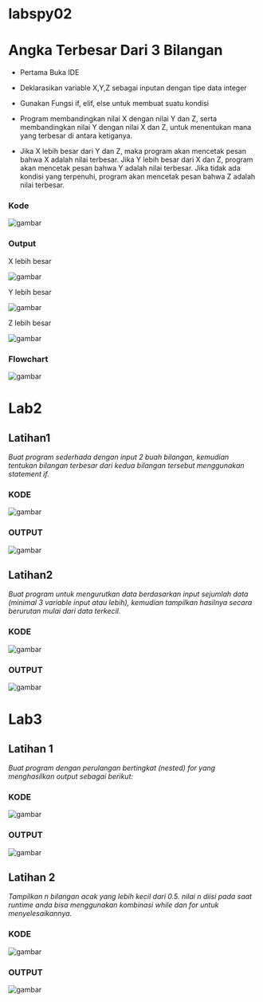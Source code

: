 # labspy02
<h1>Angka Terbesar Dari 3 Bilangan</h1>

+ <p>Pertama Buka IDE</p>
+ <p>Deklarasikan variable X,Y,Z sebagai inputan dengan tipe data integer</p>
+ <p>Gunakan Fungsi if, elif, else untuk membuat suatu kondisi</p>
+ <p>Program membandingkan nilai X dengan nilai Y dan Z, serta membandingkan nilai Y dengan nilai X dan Z, untuk menentukan mana yang terbesar di antara ketiganya.</p>
+ <p>Jika X lebih besar dari Y dan Z, maka program akan mencetak pesan bahwa X adalah nilai terbesar. Jika Y lebih besar dari X dan Z, program akan mencetak pesan bahwa Y adalah nilai terbesar. Jika tidak ada kondisi yang terpenuhi, program akan mencetak pesan bahwa Z adalah nilai terbesar.</p>
### Kode
![gambar](dokumentasi/if.png)
### Output
<p>X lebih besar</p>

![gambar](dokumentasi/x.png)
<p>Y lebih besar</p>

![gambar](dokumentasi/y.png)
<p>Z lebih besar</p>

![gambar](dokumentasi/z.png)
### Flowchart
![gambar](dokumentasi/fc.png)

# Lab2
## Latihan1
*Buat program sederhada dengan input 2 buah bilangan, kemudian
 tentukan bilangan terbesar dari kedua bilangan tersebut
 menggunakan statement if.*
### KODE
![gambar](dokumentasi/besar.png)
### OUTPUT
![gambar](dokumentasi/besar1.png)
## Latihan2
*Buat program untuk mengurutkan data berdasarkan input sejumlah
 data (minimal 3 variable input atau lebih), kemudian tampilkan
 hasilnya secara berurutan mulai dari data terkecil.*
### KODE
![gambar](dokumentasi/sort.png)
### OUTPUT
![gambar](dokumentasi/sort1.png)

# Lab3
## Latihan 1
*Buat program dengan perulangan bertingkat (nested) for yang 
menghasilkan output sebagai berikut:*

### KODE
![gambar](dokumentasi/nested.png)
### OUTPUT
![gambar](dokumentasi/nested1.png)

## Latihan 2
*Tampilkan n bilangan acak yang lebih kecil dari 0.5.* 
*nilai n diisi pada saat runtime*
*anda bisa menggunakan kombinasi while dan for untuk
 menyelesaikannya.*

 ### KODE
![gambar](dokumentasi/random.png)
### OUTPUT
![gambar](dokumentasi/random1.png)




